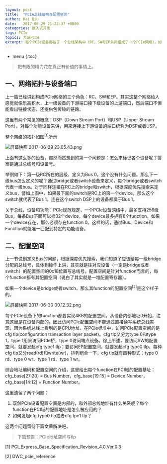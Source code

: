 ```yaml
---
layout: post
title:  "PCIe总线结构与配置空间"
author: Kai Qiu
date:   2017-06-29 21:22:37 +0800
categories: 嵌入式开发
tags: PCIe
topics: 大话PCIe
excerpt: 每个PCIe设备都位于一个总线架构中（RC、SW和EP共同组成了一个PCIe网络），如何组织这些设备，以及如何访问这些设备呢？上一篇已经讲到构成PCIe网络的三个角色：RC、SW和EP。其实这整个网络给人感觉就像乐高积木，上一级设备的下游端口接下级设备的上游端口，然后端口不但能看出链接状态，还提供包传输的链路。
---
```


* menu
{:toc}

> 把有限的精力花在真正有价值的事情上。

## 一、网络拓扑与设备端口

上一篇已经讲到构成PCIe网络的三个角色：RC、SW和EP。其实这整个网络给人感觉就像乐高积木，上一级设备的下游端口接下级设备的上游端口，然后端口不但能看出链接状态，还提供包传输的链路。

这里有两个常见的概念：DSP（Down Stream Port）和USP（Upper Stream Port）。对每个功能设备来讲，用来连接上下游设备的端口统称为DSP或者USP。

整个网络的拓扑如图<sup>[1]</sup>所示

![屏幕快照 2017-06-29 23.05.43.png](https://ooo.0o0.ooo/2017/06/29/59551778d8a07.png)


上面有这么多的设备，自然而然想到的第一个问题是：怎么来标记各个设备呢？答案是通过总线号和设备号。

举例如下：第一级RC所在的层级，定义为Bus 0，这个没有什么问题。那么下一级bus怎么定义的呢？通过bridge或者switch设备来定义，每个bridge或者switch代表一级bus。对于同样连接在RC上的bridge和switch，根据深度优先搜索来定义bus，譬如上图中，如果最下面的switch是RC上的第一个device，那么这个switch就代表了Bus 1。连在这个switch DSP上的设备都属于Bus 1。

关于总线，设备和功能：PCIe规范规定，一个PCIe设备网络中，最多支持256级Bus，每条Bus下面可以挂32个device，每个device最多拥有8个function。如果一个device存在，那么必须存在function 0。这样的话，通过Bus、Device和Function就能唯一匹配到特定的功能设备。

## 二、配置空间

上一节说到定义Bus的问题，根据深度优先搜索，我们知道了应该给每一级bridge分配的总线号，具体到操作上讲，其实就是往对应设备（一定是bridge或者switch）的配置空间的0x18位置写总线号。配置空间是针对function而言的，每个function都有其配置空间（说白了其实就是一堆配置寄存器）。

如果一个device是bridge或者switch，那么其function的配置空间<sup>[2]</sup>是这个样子的。

![屏幕快照 2017-06-30 00.12.32.png](https://ooo.0o0.ooo/2017/06/30/595527060d2fe.png)

每个PCIe设备下的function都要实现4KB的配置空间，从设备内部地址0开始，注意这里是在设备内部的。因此访问PCIe配置空间不能通过直接读写系统总线实现，因为系统总线上看到的是CPU地址。在PCIe标准中，访问PCIe配置空间的是cfg tlp(configuration transaction layer packet)。cfg tlp又分为type 0和type 1，type 1用来访问PCIe桥，type 0访问端点设备。综上所述，要访问SW的配置空间，就要发起cfg type1 tlp；要访问EP配置空间，就要发起cfg type0 tlp。每种cfg tlp又分read(rd)和write(wr)，排列组合一下，cfg tlp就有四种形式：type 0 rd、type 0 wr、type 1 rd、type 1 wr。

综合地址编码和配置空间的介绍，这里给出每个function在PCI域的配置基址：cfg_base[27:20] = Bus Number，cfg_base[19:15] = Device Number，cfg_base[14:12] = Function Number。

这里遗留了两个问题：

1. 既然PCIe设备配置空间是内部的，和外部总线地址有什么关系呢？每个function在PCI域的配置地址是怎么被应用的？
2. 如何发起cfg type0 tlp或者cfg tpe1 tlp？

这两个问题留待下篇文章解决吧。

> 下篇预告：PCIe地址空间与tlp

[1] PCI_Express_Base_Specification_Revision_4.0.Ver.0.3

[2] DWC_pcie_reference
